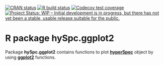 
<!-- badges: start -->
<!-- [![Travis build status](https://travis-ci.com/r-hyperspec/hySpc.ggplot2.svg?branch=develop)](https://travis-ci.com/r-hyperspec/hySpc.ggplot2) -->
[![CRAN status](https://www.r-pkg.org/badges/version/hySpc.ggplot2)](https://CRAN.R-project.org/package=hySpc.ggplot2)
[![R build status](https://github.com/r-hyperspec/hySpc.ggplot2/workflows/R-CMD-check/badge.svg)](https://github.com/r-hyperspec/hySpc.ggplot2/actions)
[![Codecov test coverage](https://codecov.io/gh/r-hyperspec/hySpc.ggplot2/branch/develop/graph/badge.svg)](https://codecov.io/gh/r-hyperspec/hySpc.ggplot2?branch=develop)
[![Project Status: WIP – Initial development is in progress, but there has not yet been a stable, usable release suitable for the public.](https://www.repostatus.org/badges/latest/wip.svg)](https://www.repostatus.org/#wip)
<!-- badges: end -->



# R package **hySpc.ggplot2**

Package **hySpc.ggplot2** contains functions to plot [**hyperSpec**](https://r-hyperspec.github.io/) object by using [**ggplot2**](https://ggplot2.tidyverse.org/) functions.

